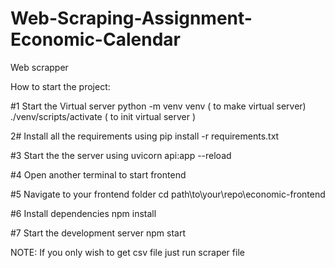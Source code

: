 # Web-Scraping-Assignment-Economic-Calendar
Web scrapper

How to start the project:

#1 Start the Virtual server
python -m venv venv ( to make virtual server)
./venv/scripts/activate ( to init virtual server )

2# Install all the requirements using 
pip install -r requirements.txt

#3 Start the the server using
uvicorn api:app --reload  

#4 Open another terminal to start frontend

#5 Navigate to your frontend folder
cd path\to\your\repo\economic-frontend

#6 Install dependencies
npm install

#7 Start the development server
npm start

NOTE: If you only wish to get csv file just run scraper file
